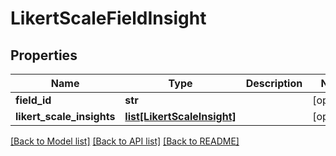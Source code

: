 # LikertScaleFieldInsight

## Properties
Name | Type | Description | Notes
------------ | ------------- | ------------- | -------------
**field_id** | **str** |  | [optional] 
**likert_scale_insights** | [**list[LikertScaleInsight]**](LikertScaleInsight.md) |  | [optional] 

[[Back to Model list]](../README.md#documentation-for-models) [[Back to API list]](../README.md#documentation-for-api-endpoints) [[Back to README]](../README.md)


